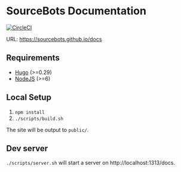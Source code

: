# SourceBots Documentation

[![CircleCI](https://circleci.com/gh/sourcebots/docs.svg?style=svg)](https://circleci.com/gh/sourcebots/docs)

URL: https://sourcebots.github.io/docs

## Requirements
- [Hugo](https://gohugo.io) (>=0.29)
- [NodeJS](https://nodejs.org/) (>=6)

## Local Setup
1. `npm install`
2. `./scripts/build.sh`

The site will be output to `public/`.

## Dev server
`./scripts/server.sh` will start a server on http://localhost:1313/docs.

